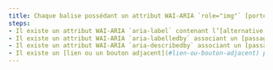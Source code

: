 ```yaml
---
title: Chaque balise possédant un attribut WAI-ARIA `role="img"` [porteuse d’information](#image-porteuse-d-information), qui nécessite une [description détaillée](#description-detaillee-image), vérifie-t-elle une de ces conditions ?
steps:
- Il existe un attribut WAI-ARIA `aria-label` contenant l’[alternative textuelle](#alternative-textuelle-image) et une référence à une [description détaillée](#description-detaillee-image) adjacente ;
- Il existe un attribut WAI-ARIA `aria-labelledby` associant un [passage de texte](#passage-de-texte-lie-par-aria-labelledby-ou-aria-describedby) faisant office d’[alternative textuelle](#alternative-textuelle-image) et un autre faisant office de [description détaillée](#description-detaillee-image) ;
- Il existe un attribut WAI-ARIA `aria-describedby` associant un [passage de texte](#passage-de-texte-lie-par-aria-labelledby-ou-aria-describedby) faisant office de [description détaillée](#description-detaillee-image) ;
- Il existe un [lien ou un bouton adjacent](#lien-ou-bouton-adjacent) permettant d’accéder à la [description détaillée](#description-detaillee-image).
---
```

